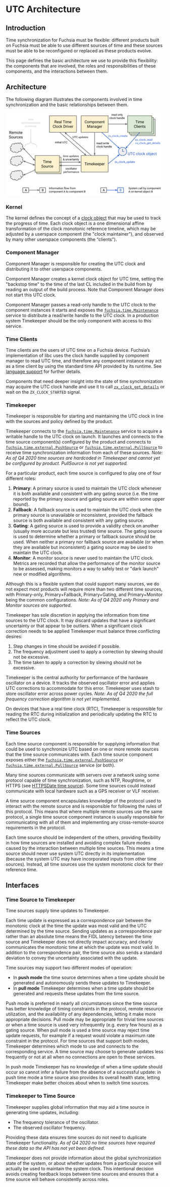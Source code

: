 # UTC Architecture

## Introduction

Time synchronization for Fuchsia must be flexible: different products built on
Fuchsia must be able to use different sources of time and these sources must be
able to be reconfigured or replaced as these products evolve.

This page defines the basic architecture we use to provide this flexibility: the
components that are involved, the roles and responsibilities of these
components, and the interactions between them.

## Architecture

The following diagram illustrates the components involved in time
synchronization and the basic relationships between them.

![This figure shows the Fuchsia UTC architecture.](images/utc_architecture.png)

### Kernel

The kernel defines the concept of a
[clock object](reference/kernel_objects/clock.md) that may be used to
track the progress of time. Each clock object is a one dimensional affine
transformation of the clock monotonic reference timeline, which may be adjusted
by a userspace component (the "clock maintainer"), and observed by many other
userspace components (the “clients”).

### Component Manager

Component Manager is responsible for creating the UTC clock and distributing it
to other userspace components.

Component Manager creates a kernel clock object for UTC time, setting the
"backstop time" to the time of the last CL included in the build from by reading
an output of the build process. Note that Component Manager does not start this
UTC clock.

Component Manager passes a read-only handle to the UTC clock to the component
instances it starts and exposes the
[`fuchsia.time.Maintenance`](https://fuchsia.dev/reference/fidl/fuchsia.time#Maintenance)
service to distribute a read/write handle to the UTC clock. In a production
system Timekeeper should be the only component with access to this service.

### Time Clients

Time clients are the users of UTC time on a Fuchsia device. Fuchsia’s
implementation of libc uses the clock handle supplied by component manager to
read UTC time, and therefore any component instance may act as a time client by
using the standard time API provided by its runtime. See
[language support](../language_support.md) for further details.

Components that need deeper insight into the state of time synchronization may
acquire the UTC clock handle and use it to call
[`zx_clock_get_details`](reference/syscalls/clock_get_details.md) or wait
on the `ZX_CLOCK_STARTED` signal.

### Timekeeper

Timekeeper is responsible for starting and maintaining the
UTC clock in line with the sources and policy defined by the product.

Timekeeper connects to the
[`fuchsia.time.Maintenance`](https://fuchsia.dev/reference/fidl/fuchsia.time#Maintenance)
service to acquire a writable handle to the UTC clock on launch. It launches and
connects to the time source component(s) configured by the product and connects
to
[`fuchsia.time.external.PushSource`](https://fuchsia.dev/reference/fidl/fuchsia.time.external#PushSource)
or
[`fuchsia.time.external.PullSource`](https://fuchsia.dev/reference/fidl/fuchsia.time.external#PullSource)
to receive time synchronization information from each of these sources. *Note:
As of Q4 2020 time sources are hardcoded in Timekeeper and cannot yet be
configured by product. PullSource is not yet supported.*

For a particular product, each time source is configured to play
one of four different roles:

1. **Primary**: A primary source is used to maintain the UTC clock whenever it is
   both available and consistent with any gating source (i.e. the time reported
   by the primary source and gating source are within some upper bound).
2. **Fallback**: A fallback source is used to maintain the UTC clock when the
   primary source is unavailable or inconsistent, provided the fallback source
   is both available and consistent with any gating source.
3. **Gating**: A gating source is used to provide a validity check on another
   (usually more accurate but less trusted) time source. The gating source is
   used to determine whether a primary or fallback source should be used. When
   neither a primary nor fallback source are available (or when they are
   available but inconsistent) a gating source may be used to maintain the UTC
   clock.
4. **Monitor**: A monitor source is never used to maintain the UTC clock.
   Metrics are recorded that allow the performance of the monitor source to be
   assessed, making monitors a way to safely test or "dark launch" new or
   modified algorithms.

Although this is a flexible system that could support many sources, we do not
expect most products will require more than two different time sources, with
Primary-only, Primary+Fallback, Primary+Gating, and Primary+Monitor being the
common configurations. *Note: As of Q4 2020 only Primary and Monitor sources
are supported*.

Timekeeper has sole discretion in applying the information from time sources to
the UTC clock. It may discard updates that have a significant uncertainty or
that appear to be outliers. When a significant clock correction needs to be
applied Timekeeper must balance three conflicting desires:

1. Step changes in time should be avoided if possible.
2. The frequency adjustment used to apply a correction by slewing should not be
   excessive.
3. The time taken to apply a correction by slewing should not be excessive.

Timekeeper is the central authority for performance of the hardware oscillator
on a device. It tracks the observed oscillator error and applies UTC corrections
to accommodate for this error. Timekeeper uses stash to store oscillator error
across power cycles. *Note: As of Q4 2020 the full frequency correction
algorithm is not yet implemented*.

On devices that have a real time clock (RTC), Timekeeper is responsible for
reading the RTC during initialization and periodically updating the RTC to
reflect the UTC clock.

### Time Sources

Each time source component is responsible for supplying information that
could be used to synchronize UTC based on one or more remote sources that the
time source communicates with. Each time source component exposes either the
[`fuchsia.time.external.PushSource`](https://fuchsia.dev/reference/fidl/fuchsia.time.external#PushSource)
or
[`fuchsia.time.external.PullSource`](https://fuchsia.dev/reference/fidl/fuchsia.time.external#PullSource)
service (or both).

Many time sources communicate with servers over a network using some protocol
capable of time synchronization, such as NTP, Roughtime, or HTTPS (see
[HTTPSDate time source](/src/sys/time/httpsdate_time_source)). Some time sources
could instead communicate with local hardware such as a GPS receiver or VLF
receiver.

A time source component encapsulates knowledge of the
protocol used to interact with the remote source and is responsible for
following the rules of this protocol. This means that where multiple remote
sources use the same protocol, a single time source component instance is
usually responsible for communicating with all of them and implementing any
cross-remote-source requirements in the protocol.

Each time source should be independent of the others, providing flexibility in
how time sources are installed and avoiding complex failure modes caused by the
interaction between multiple time sources. This means a time source should never
use system UTC directly in its implementation (because the system UTC may have
incorporated inputs from other time sources). Instead, all time sources use the
system monotonic clock for their reference time.

## Interfaces

### Time Source to Timekeeper

Time sources supply time updates to Timekeeper.

Each time update is expressed as a correspondence pair between the monotonic
clock at the time the update was most valid and the UTC determined by the
time source. Sending updates as a correspondence pair rather than an absolute
time means the FIDL latency between the time source and Timekeeper does not
directly impact accuracy, and clearly communicates the monotonic time at which
the update was most valid. In addition to the correspondence pair, the time
source also sends a standard deviation to convey the uncertainty associated
with the update.

Time sources may support two different modes of operation:

* In **push mode** the time source determines when a time update should be
  generated and autonomously sends these updates to Timekeeper.
* In **pull mode** Timekeeper determines when a time update should be generated
  and requests these updates from the time source.

Push mode is preferred in nearly all circumstances since the time source has
better knowledge of timing constraints in the protocol, remote resource
utilization, and the availability of any dependencies, letting it make more
appropriate decisions. Pull mode may be appropriate for trivial time sources or
when a time source is used very infrequently (e.g. every few hours) as a gating
source. When pull mode is used a time source may reject time update requests,
for example if a request would violate a maximum rate constraint in the
protocol. For time sources that support both modes, Timekeeper determines which
mode to use and connects to the corresponding service. A time source may choose
to generate updates less frequently or not at all when no connections are open
to these services.

In push mode Timekeeper has no knowledge of when a time update should occur so
cannot infer a failure from the absence of a successful update: in push time
mode a time source also provides its overall health state, letting Timekeeper
make better choices about when to switch time sources.

### Timekeeper to Time Source

Timekeeper supplies global information that may aid a time source in generating
time updates, including:

* The frequency tolerance of the oscillator.
* The observed oscillator frequency.

Providing these data ensures time sources do not need to duplicate Timekeeper
functionality. *As of Q4 2020 no time sources have required these data so the
API has not yet been defined*.

Timekeeper does not provide information about the global synchronization state
of the system, or about whether updates from a particular source will actually
be used to maintain the system clock. This intentional decision avoids creating
feedback loops between time sources and ensures that a time source will behave
consistently across roles.
